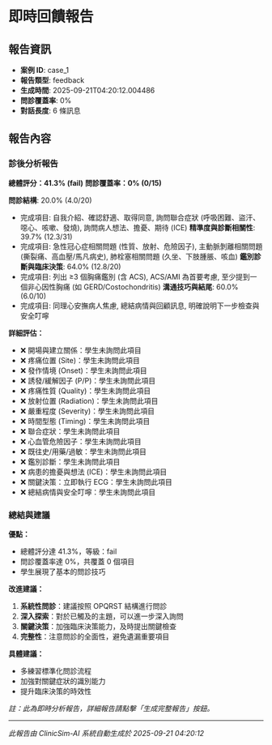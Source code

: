 # 即時回饋報告

## 報告資訊
- **案例 ID**: case_1
- **報告類型**: feedback
- **生成時間**: 2025-09-21T04:20:12.004486
- **問診覆蓋率**: 0%
- **對話長度**: 6 條訊息

## 報告內容

### 診後分析報告

**總體評分：41.3% (fail)**
**問診覆蓋率：0% (0/15)**

**問診結構**: 20.0% (4.0/20)
  - 完成項目: 自我介紹、確認舒適、取得同意, 詢問聯合症狀 (呼吸困難、盜汗、噁心、咳嗽、發燒), 詢問病人想法、擔憂、期待 (ICE)
**精準度與診斷相關性**: 39.7% (12.3/31)
  - 完成項目: 急性冠心症相關問題 (性質、放射、危險因子), 主動脈剝離相關問題 (撕裂痛、高血壓/馬凡病史), 肺栓塞相關問題 (久坐、下肢腫脹、咳血)
**鑑別診斷與臨床決策**: 64.0% (12.8/20)
  - 完成項目: 列出 ≥3 個胸痛鑑別 (含 ACS), ACS/AMI 為首要考慮, 至少提到一個非心因性胸痛 (如 GERD/Costochondritis)
**溝通技巧與結尾**: 60.0% (6.0/10)
  - 完成項目: 同理心安撫病人焦慮, 總結病情與回顧訊息, 明確說明下一步檢查與安全叮嚀

**詳細評估：**
- ❌ 開場與建立關係：學生未詢問此項目
- ❌ 疼痛位置 (Site)：學生未詢問此項目
- ❌ 發作情境 (Onset)：學生未詢問此項目
- ❌ 誘發/緩解因子 (P/P)：學生未詢問此項目
- ❌ 疼痛性質 (Quality)：學生未詢問此項目
- ❌ 放射位置 (Radiation)：學生未詢問此項目
- ❌ 嚴重程度 (Severity)：學生未詢問此項目
- ❌ 時間型態 (Timing)：學生未詢問此項目
- ❌ 聯合症狀：學生未詢問此項目
- ❌ 心血管危險因子：學生未詢問此項目
- ❌ 既往史/用藥/過敏：學生未詢問此項目
- ❌ 鑑別診斷：學生未詢問此項目
- ❌ 病患的擔憂與想法 (ICE)：學生未詢問此項目
- ❌ 關鍵決策：立即執行 ECG：學生未詢問此項目
- ❌ 總結病情與安全叮嚀：學生未詢問此項目

### 總結與建議

**優點：**
- 總體評分達 41.3%，等級：fail
- 問診覆蓋率達 0%，共覆蓋 0 個項目
- 學生展現了基本的問診技巧

**改進建議：**
1. **系統性問診**：建議按照 OPQRST 結構進行問診
2. **深入探索**：對於已觸及的主題，可以進一步深入詢問
3. **關鍵決策**：加強臨床決策能力，及時提出關鍵檢查
4. **完整性**：注意問診的全面性，避免遺漏重要項目

**具體建議：**
- 多練習標準化問診流程
- 加強對關鍵症狀的識別能力
- 提升臨床決策的時效性

*註：此為即時分析報告，詳細報告請點擊「生成完整報告」按鈕。*

---
*此報告由 ClinicSim-AI 系統自動生成於 2025-09-21 04:20:12*
